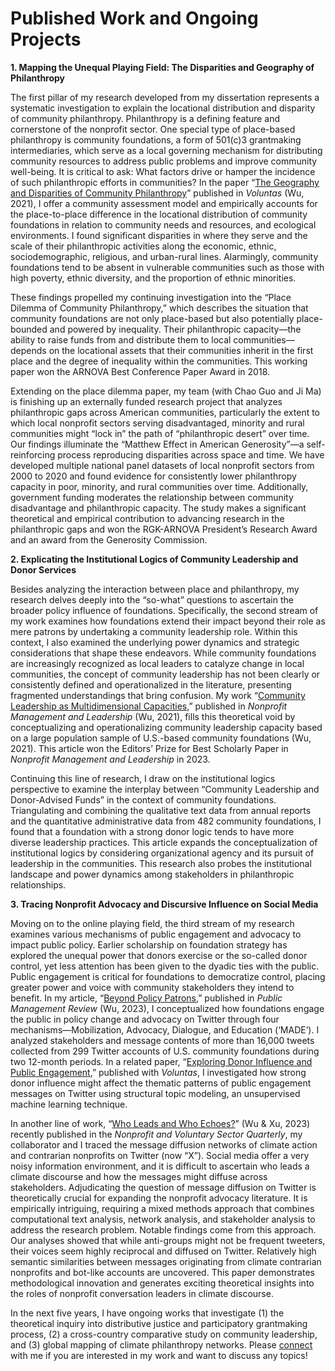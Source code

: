 # Published Work and Ongoing Projects

**1.	Mapping the Unequal Playing Field: The Disparities and Geography of Philanthropy**
   
The first pillar of my research developed from my dissertation represents a systematic investigation to explain the locational distribution and disparity of community philanthropy. Philanthropy is a defining feature and cornerstone of the nonprofit sector. One special type of place-based philanthropy is community foundations, a form of 501(c)3 grantmaking intermediaries, which serve as a local governing mechanism for distributing community resources to address public problems and improve community well-being. It is critical to ask: What factors drive or hamper the incidence of such philanthropic efforts in communities? In the paper “[The Geography and Disparities of Community Philanthropy](https://doi.org/10.1007/s11266-019-00180-x)” published in _Voluntas_ (Wu, 2021), I offer a community assessment model and empirically accounts for the place-to-place difference in the locational distribution of community foundations in relation to community needs and resources, and ecological environments. I found significant disparities in where they serve and the scale of their philanthropic activities along the economic, ethnic, sociodemographic, religious, and urban-rural lines. Alarmingly, community foundations tend to be absent in vulnerable communities such as those with high poverty, ethnic diversity, and the proportion of ethnic minorities.

These findings propelled my continuing investigation into the “Place Dilemma of Community Philanthropy,” which describes the situation that community foundations are not only place-based but also potentially place-bounded and powered by inequality. Their philanthropic capacity—the ability to raise funds from and distribute them to local communities—depends on the locational assets that their communities inherit in the first place and the degree of inequality within the communities. This working paper won the ARNOVA Best Conference Paper Award in 2018. 

Extending on the place dilemma paper, my team (with Chao Guo and Ji Ma) is finishing up an externally funded research project that analyzes philanthropic gaps across American communities, particularly the extent to which local nonprofit sectors serving disadvantaged, minority and rural communities might “lock in” the path of “philanthropic desert” over time. Our findings illuminate the “Matthew Effect in American Generosity”—a self-reinforcing process reproducing disparities across space and time. We have developed multiple national panel datasets of local nonprofit sectors from 2000 to 2020 and found evidence for consistently lower philanthropy capacity in poor, minority, and rural communities over time. Additionally, government funding moderates the relationship between community disadvantage and philanthropic capacity. The study makes a significant theoretical and empirical contribution to advancing research in the philanthropic gaps and won the RGK-ARNOVA President’s Research Award and an award from the Generosity Commission. 

**2.	Explicating the Institutional Logics of Community Leadership and Donor Services**

Besides analyzing the interaction between place and philanthropy, my research delves deeply into the “so-what” questions to ascertain the broader policy influence of foundations. Specifically, the second stream of my work examines how foundations extend their impact beyond their role as mere patrons by undertaking a community leadership role. Within this context, I also examined the underlying power dynamics and strategic considerations that shape these endeavors.  While community foundations are increasingly recognized as local leaders to catalyze change in local communities, the concept of community leadership has not been clearly or consistently defined and operationalized in the literature, presenting fragmented understandings that bring confusion. My work “[Community Leadership as Multidimensional Capacities](https://doi.org/10.1002/nml.21467),” published in _Nonprofit Management and Leadership_ (Wu, 2021), fills this theoretical void by conceptualizing and operationalizing community leadership capacity based on a large population sample of U.S.-based community foundations (Wu, 2021). This article won the Editors’ Prize for Best Scholarly Paper in _Nonprofit Management and Leadership_ in 2023.

Continuing this line of research, I draw on the institutional logics perspective to examine the interplay between “Community Leadership and Donor-Advised Funds” in the context of community foundations. Triangulating and combining the qualitative text data from annual reports and the quantitative administrative data from 482 community foundations, I found that a foundation with a strong donor logic tends to have more diverse leadership practices. This article expands the conceptualization of institutional logics by considering organizational agency and its pursuit of leadership in the communities. This research also probes the institutional landscape and power dynamics among stakeholders in philanthropic relationships.

**3.	Tracing Nonprofit Advocacy and Discursive Influence on Social Media**

Moving on to the online playing field, the third stream of my research examines various mechanisms of public engagement and advocacy to impact public policy. Earlier scholarship on foundation strategy has explored the unequal power that donors exercise or the so-called donor control, yet less attention has been given to the dyadic ties with the public. Public engagement is critical for foundations to democratize control, placing greater power and voice with community stakeholders they intend to benefit. In my article, “[Beyond Policy Patrons](https://doi.org/10.1080/14719037.2021.1982328),” published in _Public Management Review_ (Wu, 2023), I conceptualized how foundations engage the public in policy change and advocacy on Twitter through four mechanisms—Mobilization, Advocacy, Dialogue, and Education (‘MADE’). I analyzed stakeholders and message contents of more than 16,000 tweets collected from 299 Twitter accounts of U.S. community foundations during two 12-month periods.  In a related paper, “[Exploring Donor Influence and Public Engagement](https://doi.org/10.1007/s11266-022-00481-8),” published with _Voluntas_, I investigated how strong donor influence might affect the thematic patterns of public engagement messages on Twitter using structural topic modeling, an unsupervised machine learning technique. 

In another line of work, “[Who Leads and Who Echoes?](https://doi.org/10.1177/08997640231174048)” (Wu & Xu, 2023) recently published in the _Nonprofit and Voluntary Sector Quarterly_, my collaborator and I traced the message diffusion networks of climate action and contrarian nonprofits on Twitter (now “X”). Social media offer a very noisy information environment, and it is difficult to ascertain who leads a climate discourse and how the messages might diffuse across stakeholders. Adjudicating the question of message diffusion on Twitter is theoretically crucial for expanding the nonprofit advocacy literature. It is empirically intriguing, requiring a mixed methods approach that combines computational text analysis, network analysis, and stakeholder analysis to address the research problem. Notable findings come from this approach. Our analyses showed that while anti-groups might not be frequent tweeters, their voices seem highly reciprocal and diffused on Twitter.  Relatively high semantic similarities between messages originating from climate contrarian nonprofits and bot-like accounts are uncovered.  This paper demonstrates methodological innovation and generates exciting theoretical insights into the roles of nonprofit conversation leaders in climate discourse. 

In the next five years, I have ongoing works that investigate (1) the theoretical inquiry into distributive justice and participatory grantmaking process, (2) a cross-country comparative study on community leadership, and (3) global mapping of climate philanthropy networks. Please [connect](mailto:vivianachius@umass.edu) with me if you are interested in my work and want to discuss any topics! 
